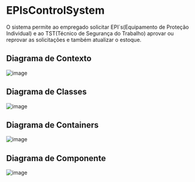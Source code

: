 # EPIsControlSystem
O sistema permite ao empregado solicitar EPI´s(Equipamento de Proteção Individual) e ao TST(Técnico de Segurança do Trabalho) aprovar ou reprovar as solicitações e também atualizar o estoque. 
## Diagrama de Contexto
![image](https://user-images.githubusercontent.com/73146109/138180433-a699170c-0568-4124-9c24-3c0eb2ba9477.png)
## Diagrama de Classes
![image](https://user-images.githubusercontent.com/73146109/138179993-837cb0ec-8a43-40bb-8802-8d284421db0f.png)
## Diagrama de Containers
![image](https://user-images.githubusercontent.com/73146109/144154429-99335df3-da5e-4e81-a9ff-9a428625fe82.png)
## Diagrama de Componente
![image](https://user-images.githubusercontent.com/73146109/144157855-a2c1727b-c405-4e3c-9b3c-894709346207.png)







